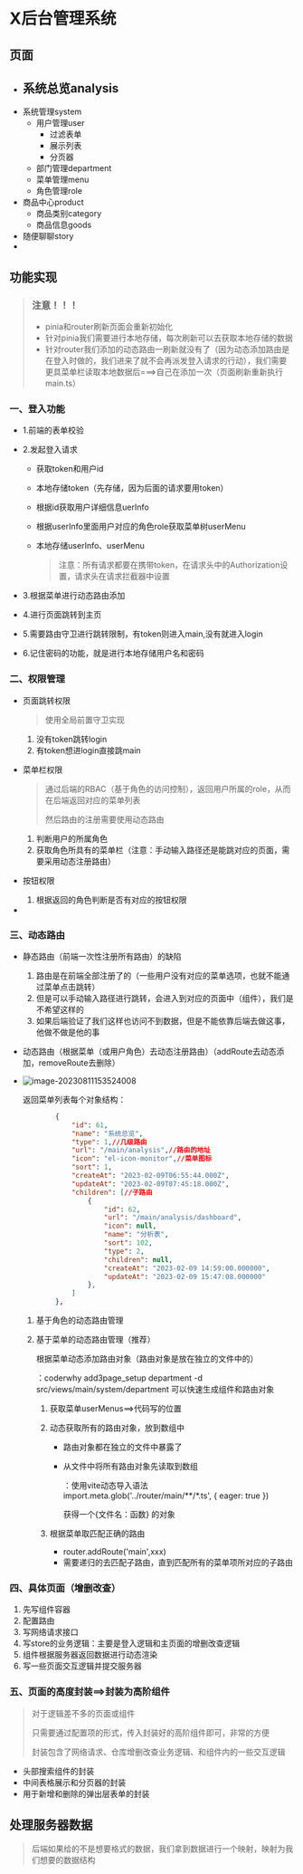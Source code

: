 # X后台管理系统

## 页面

- 系统总览analysis
  - 
- 系统管理system
  - 用户管理user
    - 过滤表单
    - 展示列表
    - 分页器
  - 部门管理department
  - 菜单管理menu
  - 角色管理role
- 商品中心product
  - 商品类别category
  - 商品信息goods
- 随便聊聊story
- 

## 功能实现

> ### 注意！！！
>
> - pinia和router刷新页面会重新初始化
> - 针对pinia我们需要进行本地存储，每次刷新可以去获取本地存储的数据
> - 针对router我们添加的动态路由一刷新就没有了（因为动态添加路由是在登入时做的，我们进来了就不会再派发登入请求的行动），我们需要更具菜单栏读取本地数据后===>自己在添加一次（页面刷新重新执行main.ts）

### 一、登入功能

- 1.前端的表单校验

- 2.发起登入请求

  - 获取token和用户id

  - 本地存储token（先存储，因为后面的请求要用token）

  - 根据id获取用户详细信息uerInfo

  - 根据userInfo里面用户对应的角色role获取菜单树userMenu

  - 本地存储userInfo、userMenu

    > 注意：所有请求都要在携带token，在请求头中的Authorization设置，请求头在请求拦截器中设置

- 3.根据菜单进行动态路由添加

- 4.进行页面跳转到主页

- 5.需要路由守卫进行跳转限制，有token则进入main,没有就进入login

- 6.记住密码的功能，就是进行本地存储用户名和密码

### 二、权限管理

- 页面跳转权限

  > 使用全局前置守卫实现

  1. 没有token跳转login
  2. 有token想进login直接跳main

- 菜单栏权限

  > 通过后端的RBAC（基于角色的访问控制），返回用户所属的role，从而在后端返回对应的菜单列表
  >
  > 然后路由的注册需要使用动态路由

  1. 判断用户的所属角色
  2. 获取角色所具有的菜单栏（注意：手动输入路径还是能跳对应的页面，需要采用动态注册路由）

- 按钮权限

  1. 根据返回的角色判断是否有对应的按钮权限

- 

###  三、动态路由

- 静态路由（前端一次性注册所有路由）的缺陷

  1. 路由是在前端全部注册了的（一些用户没有对应的菜单选项，也就不能通过菜单点击跳转）
  2. 但是可以手动输入路径进行跳转，会进入到对应的页面中（组件），我们是不希望这样的
  3. 如果后端验证了我们这样也访问不到数据，但是不能依靠后端去做这事，他做不做是他的事

- 动态路由（根据菜单（或用户角色）去动态注册路由）（addRoute去动态添加，removeRoute去删除）

- ![image-20230811153524008](C:\Users\hasee\AppData\Roaming\Typora\typora-user-images\image-20230811153524008.png)

  返回菜单列表每个对象结构：

  ```json
          {
              "id": 61,
              "name": "系统总览",
              "type": 1,//几级路由
              "url": "/main/analysis",//路由的地址
              "icon": "el-icon-monitor",//菜单图标
              "sort": 1,
              "createAt": "2023-02-09T06:55:44.000Z",
              "updateAt": "2023-02-09T07:45:18.000Z",
              "children": [//子路由
                  {
                      "id": 62,
                      "url": "/main/analysis/dashboard",
                      "icon": null,
                      "name": "分析表",
                      "sort": 102,
                      "type": 2,
                      "children": null,
                      "createAt": "2023-02-09 14:59:00.000000",
                      "updateAt": "2023-02-09 15:47:08.000000"
                  },
              ]
          },
  ```

  

  1. 基于角色的动态路由管理

     

  2. 基于菜单的动态路由管理（推荐）

     根据菜单动态添加路由对象（路由对象是放在独立的文件中的）

     ：coderwhy add3page_setup department -d src/views/main/system/department 可以快速生成组件和路由对象

     1. 获取菜单userMenus==>代码写的位置

     2. 动态获取所有的路由对象，放到数组中

        - 路由对象都在独立的文件中暴露了

        - 从文件中将所有路由对象先读取到数组

          ：使用vite动态导入语法import.meta.glob('../router/main/**/*.ts', { eager: true })

          获得一个{文件名：函数} 的对象

     3. 根据菜单取匹配正确的路由

        - router.addRoute('main',xxx)
        - 需要递归的去匹配子路由，直到匹配所有的菜单项所对应的子路由

### 四、具体页面（增删改查）

1. 先写组件容器
2. 配置路由
3. 写网络请求接口
4. 写store的业务逻辑：主要是登入逻辑和主页面的增删改查逻辑
5. 组件根据服务器返回数据进行动态渲染
6. 写一些页面交互逻辑并提交服务器



### 五、页面的高度封装==>封装为高阶组件

> 对于逻辑差不多的页面或组件
>
> 只需要通过配置项的形式，传入封装好的高阶组件即可，非常的方便
>
> 封装包含了网络请求、仓库增删改查业务逻辑、和组件内的一些交互逻辑

- 头部搜索组件的封装
- 中间表格展示和分页器的封装
- 用于新增和删除的弹出层表单的封装

## 处理服务器数据

> 后端如果给的不是想要格式的数据，我们拿到数据进行一个映射，映射为我们想要的数据结构